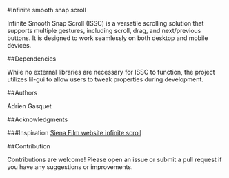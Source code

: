 #Infinite smooth snap scroll

Infinite Smooth Snap Scroll (ISSC) is a versatile scrolling solution that supports multiple gestures, including scroll, drag, and next/previous buttons. It is designed to work seamlessly on both desktop and mobile devices.

##Dependencies

While no external libraries are necessary for ISSC to function, the project utilizes lil-gui to allow users to tweak properties during development.

##Authors

Adrien Gasquet

##Acknowledgments

###Inspiration
[Siena Film website infinite scroll](https://siena.film/)

##Contribution

Contributions are welcome! Please open an issue or submit a pull request if you have any suggestions or improvements.
